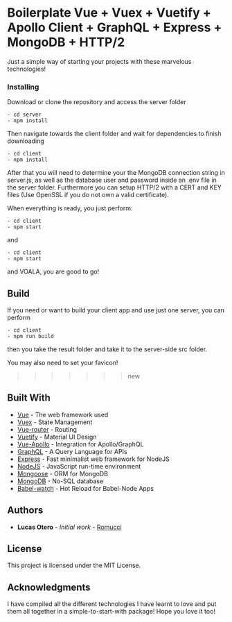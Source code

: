 # Boilerplate Vue + Vuex + Vuetify + Apollo Client + GraphQL + Express + MongoDB + HTTP/2

Just a simple way of starting your projects with these marvelous technologies!

### Installing
Download or clone the repository and access the server folder

```
- cd server
- npm install 
```

Then navigate towards the client folder and wait for dependencies to finish downloading

```
- cd client
- npm install
```

After that you will need to determine your the MongoDB connection string in server.js, 
as well as the database user and password inside an .env file in the server folder. Furthermore you can setup 
HTTP/2 with a CERT and KEY files (Use OpenSSL if you do not own a valid certificate).

When everything is ready, you just perform:

```
- cd client
- npm start
```

and 

```
- cd client
- npm start
```

and VOALA, you are good to go!

## Build

If you need or want to build your client app and use just one server, you can perform

```
- cd client
- npm run build
```

then you take the result folder and take it to the server-side src folder.

You may also need to set your favicon!

>>>>>>> new
## Built With
* [Vue](https://github.com/vuejs/vue) - The web framework used
* [Vuex](https://github.com/vuejs/vuex) - State Management
* [Vue-router](https://github.com/vuejs/vue-router) - Routing
* [Vuetify](https://github.com/vuetifyjs/vuetify) - Material UI Design
* [Vue-Apollo](https://github.com/Akryum/vue-apollo) - Integration for Apollo/GraphQL
* [GraphQL](http://graphql.org/) - A Query Language for APIs
* [Express](http://expressjs.com/) - Fast minimalist web framework for NodeJS
* [NodeJS](https://github.com/nodejs/node) - JavaScript run-time environment
* [Mongoose](http://mongoosejs.com/) - ORM for MongoDB
* [MongoDB](http://www.mongodb.com) - No-SQL database 
* [Babel-watch](https://github.com/kmagiera/babel-watch) - Hot Reload for Babel-Node Apps

## Authors

* **Lucas Otero** - *Initial work* - [Romucci](https://github.com/romucci)

## License

This project is licensed under the MIT License.

## Acknowledgments

I have compiled all the different technologies I have learnt to love and put them all together in a simple-to-start-with package!
Hope you love it too!